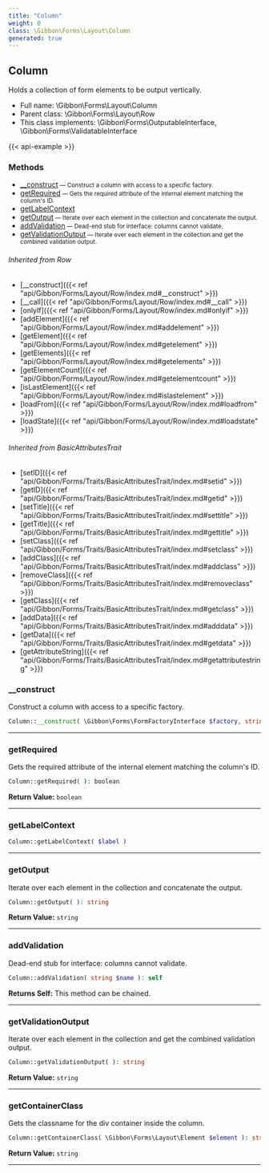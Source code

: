 ```yaml
---
title: "Column"
weight: 0
class: \Gibbon\Forms\Layout\Column
generated: true
---
```


## Column

Holds a collection of form elements to be output vertically.



* Full name: \Gibbon\Forms\Layout\Column
* Parent class: \Gibbon\Forms\Layout\Row
* This class implements: \Gibbon\Forms\OutputableInterface, \Gibbon\Forms\ValidatableInterface

{{< api-example >}} 



### Methods

- [__construct](#__construct)<small> — Construct a column with access to a specific factory.</small>
- [getRequired](#getrequired)<small> — Gets the required attribute of the internal element matching the column's ID.</small>
- [getLabelContext](#getlabelcontext)
- [getOutput](#getoutput)<small> — Iterate over each element in the collection and concatenate the output.</small>
- [addValidation](#addvalidation)<small> — Dead-end stub for interface: columns cannot validate.</small>
- [getValidationOutput](#getvalidationoutput)<small> — Iterate over each element in the collection and get the combined validation output.</small>




###### Inherited from Row
- [__construct]({{< ref "api/Gibbon/Forms/Layout/Row/index.md#__construct" >}})
- [__call]({{< ref "api/Gibbon/Forms/Layout/Row/index.md#__call" >}})
- [onlyIf]({{< ref "api/Gibbon/Forms/Layout/Row/index.md#onlyif" >}})
- [addElement]({{< ref "api/Gibbon/Forms/Layout/Row/index.md#addelement" >}})
- [getElement]({{< ref "api/Gibbon/Forms/Layout/Row/index.md#getelement" >}})
- [getElements]({{< ref "api/Gibbon/Forms/Layout/Row/index.md#getelements" >}})
- [getElementCount]({{< ref "api/Gibbon/Forms/Layout/Row/index.md#getelementcount" >}})
- [isLastElement]({{< ref "api/Gibbon/Forms/Layout/Row/index.md#islastelement" >}})
- [loadFrom]({{< ref "api/Gibbon/Forms/Layout/Row/index.md#loadfrom" >}})
- [loadState]({{< ref "api/Gibbon/Forms/Layout/Row/index.md#loadstate" >}})

###### Inherited from BasicAttributesTrait
- [setID]({{< ref "api/Gibbon/Forms/Traits/BasicAttributesTrait/index.md#setid" >}})
- [getID]({{< ref "api/Gibbon/Forms/Traits/BasicAttributesTrait/index.md#getid" >}})
- [setTitle]({{< ref "api/Gibbon/Forms/Traits/BasicAttributesTrait/index.md#settitle" >}})
- [getTitle]({{< ref "api/Gibbon/Forms/Traits/BasicAttributesTrait/index.md#gettitle" >}})
- [setClass]({{< ref "api/Gibbon/Forms/Traits/BasicAttributesTrait/index.md#setclass" >}})
- [addClass]({{< ref "api/Gibbon/Forms/Traits/BasicAttributesTrait/index.md#addclass" >}})
- [removeClass]({{< ref "api/Gibbon/Forms/Traits/BasicAttributesTrait/index.md#removeclass" >}})
- [getClass]({{< ref "api/Gibbon/Forms/Traits/BasicAttributesTrait/index.md#getclass" >}})
- [addData]({{< ref "api/Gibbon/Forms/Traits/BasicAttributesTrait/index.md#adddata" >}})
- [getData]({{< ref "api/Gibbon/Forms/Traits/BasicAttributesTrait/index.md#getdata" >}})
- [getAttributeString]({{< ref "api/Gibbon/Forms/Traits/BasicAttributesTrait/index.md#getattributestring" >}})



### __construct

Construct a column with access to a specific factory.

```php
Column::__construct( \Gibbon\Forms\FormFactoryInterface $factory, string $id = '' )
```









---

### getRequired

Gets the required attribute of the internal element matching the column's ID.

```php
Column::getRequired( ): boolean
```






**Return Value:**
`boolean`  



---

### getLabelContext



```php
Column::getLabelContext( $label )
```









---

### getOutput

Iterate over each element in the collection and concatenate the output.

```php
Column::getOutput( ): string
```






**Return Value:**
`string`  



---

### addValidation

Dead-end stub for interface: columns cannot validate.

```php
Column::addValidation( string $name ): self
```






**Returns Self:** This method can be chained.



---

### getValidationOutput

Iterate over each element in the collection and get the combined validation output.

```php
Column::getValidationOutput( ): string
```






**Return Value:**
`string`  



---

### getContainerClass

Gets the classname for the div container inside the column.

```php
Column::getContainerClass( \Gibbon\Forms\Layout\Element $element ): string
```






**Return Value:**
`string`  



---

